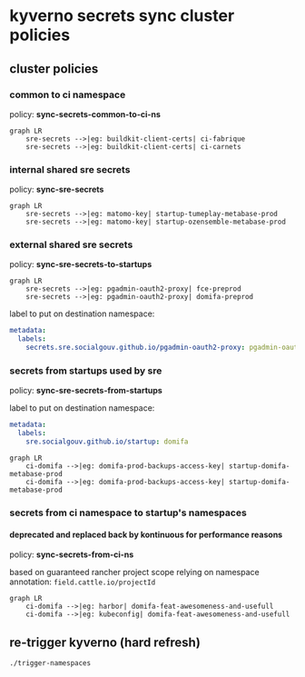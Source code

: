 # kyverno secrets sync cluster policies

## cluster policies

### common to ci namespace

policy: **sync-secrets-common-to-ci-ns**


```mermaid
graph LR
    sre-secrets -->|eg: buildkit-client-certs| ci-fabrique
    sre-secrets -->|eg: buildkit-client-certs| ci-carnets
```

### internal shared sre secrets

policy: **sync-sre-secrets**


```mermaid
graph LR
    sre-secrets -->|eg: matomo-key| startup-tumeplay-metabase-prod
    sre-secrets -->|eg: matomo-key| startup-ozensemble-metabase-prod
```

### external shared sre secrets

policy: **sync-sre-secrets-to-startups**

```mermaid
graph LR
    sre-secrets -->|eg: pgadmin-oauth2-proxy| fce-preprod
    sre-secrets -->|eg: pgadmin-oauth2-proxy| domifa-preprod
```

label to put on destination namespace:
```yaml
metadata:
  labels:
    secrets.sre.socialgouv.github.io/pgadmin-oauth2-proxy: pgadmin-oauth2-proxy
````

### secrets from startups used by sre

policy: **sync-sre-secrets-from-startups**

label to put on destination namespace:
```yaml
metadata:
  labels:
    sre.socialgouv.github.io/startup: domifa
````


```mermaid
graph LR
    ci-domifa -->|eg: domifa-prod-backups-access-key| startup-domifa-metabase-prod
    ci-domifa -->|eg: domifa-prod-backups-access-key| startup-domifa-metabase-prod
```

### secrets from ci namespace to startup's namespaces

#### deprecated and replaced back by kontinuous for performance reasons


policy: **sync-secrets-from-ci-ns**

based on guaranteed rancher project scope relying on namespace annotation: `field.cattle.io/projectId`

```mermaid
graph LR
    ci-domifa -->|eg: harbor| domifa-feat-awesomeness-and-usefull
    ci-domifa -->|eg: kubeconfig| domifa-feat-awesomeness-and-usefull
```


## re-trigger kyverno (hard refresh)

```sh
./trigger-namespaces
```